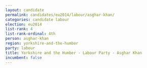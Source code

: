 ```yaml
---
layout: candidate
permalink: candidates/eu2014/labour/asghar-khan/
categories: candidate labour
election: eu2014
list-rank: 4
list-rank-ordinal: 4th
person: asghar-khan
region: yorkshire-and-the-humber
party: labour
title: Yorkshire and the Humber - Labour Party - Asghar Khan
incumbent: false
---
```

